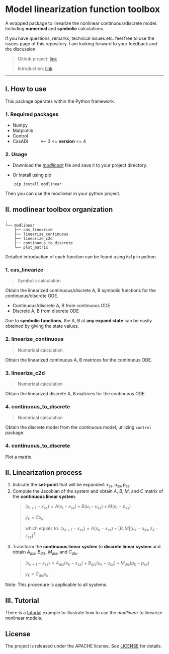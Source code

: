 # Model linearization function toolbox

A wrapped package to linearize the nonlinear continuous/discrete model. Including **numerical** and **symbolic** calculations.

If you have questions, remarks, technical issues etc. feel free to use the issues page of this repository. I am looking forward to your feedback and the discussion.

> Github project: [link](https://github.com/QiYuan-Zhang/ModLinear)
>
> Introduction: [link](https://qiyuan-zhang.github.io/my-toolbox/2024/04/25/Developed-modlinear.html)

--- 
## I. How to use

This package operates within the Python framework.

### 1. Required packages

- Numpy
- Matplotlib
- Control
- CasADi &emsp; &emsp;     <-- 3 <= __version__ <= 4

### 2. Usage

- Download the [*modlinear*](https://github.com/QiYuan-Zhang/ModLinear) file and save it to your project directory.

- Or install using pip

```
    pip install modlinear
```
Then you can use the modlinear in your python project.

## II. modlinear toolbox organization
```
. 
└── modlinear 
    ├── cas_linearize 
    ├── linearize_continuous 
    ├── linearize_c2d
    ├── continuous_to_discrete
    └── plot_matrix
``` 
Detailed introduction of each function can be found using `help` in python.

### 1. cas_linearize

> Symbolic calculation

Obtain the linearized continuous/discrete A, B symbolic functions for the continuous/discrete ODE.

- Continuous/discrete A, B from continuous ODE
- Discrete A, B from discrete ODE

Due to **symbolic functions**, the A, B at **any expand state** can be easily obtained by giving the state values.

### 2. linearize_continuous

> Numerical calculation

Obtain the linearized continuous A, B matrices for the continuous ODE.

### 3. linearize_c2d

> Numerical calculation

Obtain the linearized discrete A, B matrices for the continuous ODE.

### 4. continuous_to_discrete

> Numerical calculation

Obtain the discrete model from the continuous model, utilizing `control` package.

### 4. continuous_to_discrete

Plot a matrix.

## II. Linearization process

1. Indicate the **set-point** that will be expanded: $x_{ss}, u_{ss}, p_{ss}$.
2. Compute the Jacobian of the system and obtain $A$, $B$, $M$, and $C$ matrix of the **continuous linear system**.
    > $(x_{t+1} - x_{ss}) = A  (x_t - x_{ss}) + B  (u_{t} - u_{ss}) + M  (p_{t} - p_{ss})$
    >
    > $y_k  = C  x_k$
    >
    > which equals to: $(x_{k+1} - x_{ss}) = A (x_k - x_{ss}) + [B, M] [u_k - u_{ss}, z_k -z_{ss}]^T$
3. Transform the **continuous linear system** to **discrete linear system** and obtain $A_{dis}$, $B_{dis}$, $M_{dis}$, and $C_{dis}$.
    > $(x_{k+1} - x_{ss}) = A_{dis}  (x_k - x_{ss}) + B_{dis}  (u_{k} - u_{ss}) + M_{dis}  (p_{k} - p_{ss})$
    >
    > $y_k  = C_{dis}  x_k$

Note: This procedure is applicable to all systems.

## III. Tutorial 

There is a [tutorial](https://github.com/QiYuan-Zhang/ModLinear/blob/main/tutorial.py) example to illustrate how to use the *modlinear* to linearize nonlinear models.


## License

The project is released under the APACHE license. See [LICENSE](https://github.com/QiYuan-Zhang/ModLinear/blob/main/LICENSE) for details.